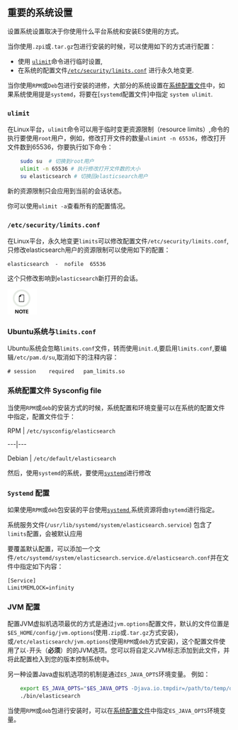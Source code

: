 ## 重要的系统设置

设置系统设置取决于你使用什么平台系统和安装ES使用的方式。

当你使用`.zpi`或`.tar.gz`包进行安装的时候，可以使用如下的方式进行配置：

  * 使用 [`ulimit`](setting-system-settings.html#ulimit)命令进行临时设置,  
  * 在系统的配置文件[`/etc/security/limits.conf`](setting-system-settings.html#limits.conf) 进行永久地变更. 


当你使用`RPM`或`Deb`包进行安装的进修，大部分的系统设置在[系统配置文件](setting-system-settings.html#sysconfig)中，如果系统使用提是`systemd`，将要在[`systemd`配置文件]中指定 `system ulimit`.

### `ulimit`
在Linux平台，`ulimit`命令可以用于临时变更资源限制（resource limits）,命令的执行要使用`root`用户，例如，修改打开文件的数量`ulimint -n 65536`，修改打开文件数到65536，你要执行如下命令：
```sh
    sudo su  # 切换到root用户
    ulimit -n 65536 # 执行修改打开文件数的大小
    su elasticsearch # 切换回elasticsearch用户
```
  
新的资源限制只会应用到当前的会话状态。

你可以使用`ulimit -a`查看所有的配置情况。

### `/etc/security/limits.conf`

在Linux平台，永久地变更`limits`可以修改配置文件`/etc/security/limits.conf`,只修改elasticsearch用户的资源限制可以使用如下的配置：
    
    elasticsearch  -  nofile  65536

这个只修改影响到`elasticsearch`新打开的会话。

![Note](/images/icons/note.png)

### Ubuntu系统与`limits.conf`

Ubuntu系统会忽略`limits.conf`文件，转而使用`init.d`,要启用`limits.conf`,要编辑`/etc/pam.d/su`,取消如下的注释内容：
    
    # session    required   pam_limits.so

### 系统配置文件 Sysconfig file


当使用`RPM`或`deb`的安装方式的时候，系统配置和环境变量可以在系统的配置文件中指定，配置文件位于：

RPM | `/etc/sysconfig/elasticsearch`  
  
---|---  
  
Debian | `/etc/default/elasticsearch`  
  

然后，使用`systemd`的系统，要使用[`systemd`](setting-system-settings.html#systemd)进行修改

### `Systemd` 配置

如果使用`RPM`或`deb`包安装的平台使用[`systemd`](https://en.wikipedia.org/wiki/Systemd),系统资源将由`sytemd`进行指定。

系统服务文件(`/usr/lib/systemd/system/elasticsearch.service`) 包含了`limits`配置，会被默认应用 

要覆盖默认配置，可以添加一个文件`/etc/systemd/system/elasticsearch.service.d/elasticsearch.conf`并在文件中指定如下内容：
    
    [Service]
    LimitMEMLOCK=infinity

###  JVM 配置

配置JVM虚拟机选项最优的方式是通过`jvm.options`配置文件，默认的文件位置是`$ES_HOME/config/jvm.options`(使用`.zip`或`.tar.gz`方式安装)，或`/etc/elasticsearch/jvm.options`(使用`RPM`或`deb`方式安装)，这个配置文件使用了以`-`开头（**必须**）的的JVM选项。您可以将自定义JVM标志添加到此文件，并将此配置检入到您的版本控制系统中。



另一种设置Java虚拟机选项的机制是通过`ES_JAVA_OPTS`环境变量。 例如：
```sh    
    export ES_JAVA_OPTS="$ES_JAVA_OPTS -Djava.io.tmpdir=/path/to/temp/dir"
    ./bin/elasticsearch
```
当使用`RPM`或`deb`包进行安装时，可以在[系统配置文件](setting-system-settings.html#sysconfig)中指定`ES_JAVA_OPTS`环境变量。
